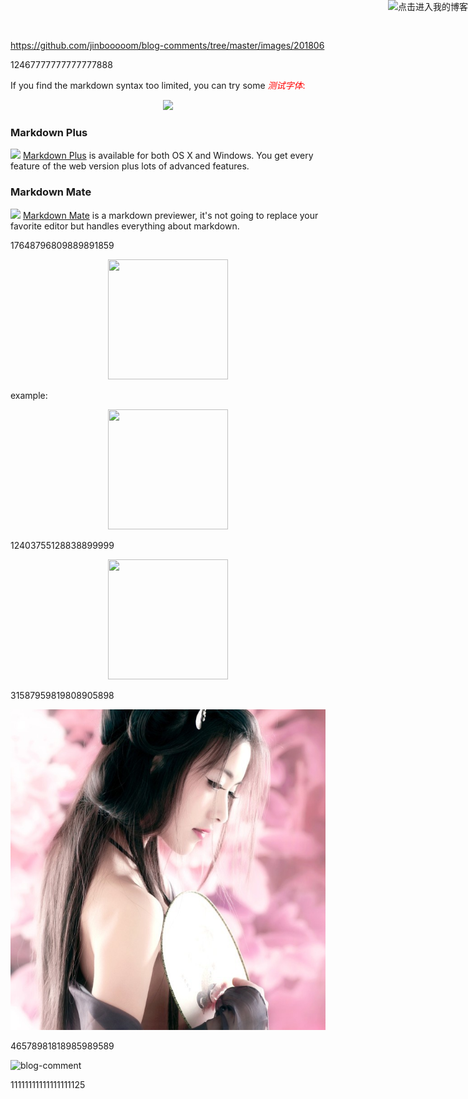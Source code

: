 https://github.com/jinbooooom/blog-comments/tree/master/images/201806

12467777777777777888


If you find the markdown syntax too limited, you can try some <span style="color: red;">*测试字体*<span>:

<p style="text-align:center;"><img src="https://upload.wikimedia.org/wikipedia/commons/thumb/6/61/HTML5_logo_and_wordmark.svg/120px-HTML5_logo_and_wordmark.svg.png"/></p>

<a href="https://jinbooooom.github.io" target="_blank"><img style="position: absolute; top: 0; right: 0; border: 0;" src="http://aral.github.com/fork-me-on-github-retina-ribbons/right-green.png" alt="点击进入我的博客"></a>

### Markdown Plus

<a href="http://tylingsoft.com/markdown-plus/"><img src="http://tylingsoft.com/img/mdp/icon.png" height="64px"/></a>
[Markdown Plus](http://tylingsoft.com/markdown-plus/) is available for both OS X and Windows. You get every feature of the web version plus lots of advanced features.

### Markdown Mate

<a href="http://tylingsoft.com/markdown-mate/"><img src="http://tylingsoft.com/img/mdm/icon.png" height="64px"/></a>
[Markdown Mate](http://tylingsoft.com/markdown-mate/) is a markdown previewer, it's not going to replace your favorite editor but handles everything about markdown.

17648796809889891859

<div align="center"><img width="192px" height="192px" src="https://github.com/jinbooooom/blog-comments/images/201806/0.jpeg"/></div>

example:

<div align="center"><img width="192px" height="192px" src="https://github.com/jinbooooom/blog-comments/blob/master/images/201806/0.jpeg"/></div>

12403755128838899999

<div align="center"><img width="192px" height="192px" src="https://mazhuang.org/assets/images/qrcode.jpg"/></div>

31587959819808905898

![小岛经济学](/favicon.ico)

46578981818985989589

![blog-comment](https://github.com/jinbooooom/blog-comments/blob/master/images/201806/0.jpeg)

11111111111111111125
